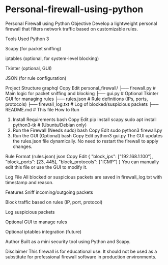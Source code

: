 # Personal-firewall-using-python
Personal Firewall using Python
Objective
Develop a lightweight personal firewall that filters network traffic based on customizable rules.

Tools Used
Python 3

Scapy (for packet sniffing)

iptables (optional, for system-level blocking)

Tkinter (optional, GUI)

JSON (for rule configuration)

Project Structure
graphql
Copy
Edit
personal_firewall/
├── firewall.py          # Main logic for packet sniffing and blocking
├── gui.py               # Optional Tkinter GUI for managing rules
├── rules.json           # Rule definitions (IPs, ports, protocols)
├── firewall_log.txt     # Log of blocked/suspicious packets
├── README.md            # This file
How to Run
1. Install Requirements
bash
Copy
Edit
pip install scapy
sudo apt install python3-tk  # (Ubuntu/Debian only)
2. Run the Firewall (Needs sudo)
bash
Copy
Edit
sudo python3 firewall.py
3. Run the GUI (Optional)
bash
Copy
Edit
python3 gui.py
The GUI updates the rules.json file dynamically. No need to restart the firewall to apply changes.

Rule Format (rules.json)
json
Copy
Edit
{
  "block_ips": ["192.168.1.100"],
  "block_ports": [23, 445],
  "block_protocols": ["ICMP"]
}
You can manually edit this file or use the GUI to modify it.

Log File
All blocked or suspicious packets are saved in firewall_log.txt with timestamp and reason.

Features
 Sniff incoming/outgoing packets

 Block traffic based on rules (IP, port, protocol)

 Log suspicious packets

 Optional GUI to manage rules

 Optional iptables integration (future)

Author
Built as a mini security tool using Python and Scapy.

Disclaimer
This firewall is for educational use. It should not be used as a substitute for professional firewall software in production environments.
